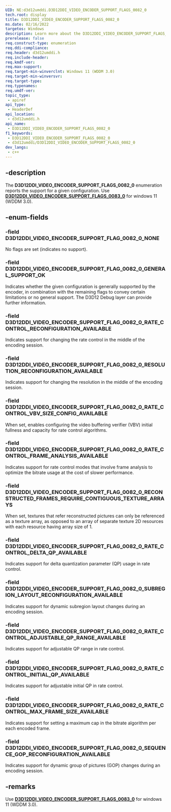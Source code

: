 ```yaml
---
UID: NE:d3d12umddi.D3D12DDI_VIDEO_ENCODER_SUPPORT_FLAGS_0082_0
tech.root: display
title: D3D12DDI_VIDEO_ENCODER_SUPPORT_FLAGS_0082_0
ms.date: 02/16/2022
targetos: Windows
description: Learn more about the D3D12DDI_VIDEO_ENCODER_SUPPORT_FLAGS_0082_0 enumeration.
prerelease: false
req.construct-type: enumeration
req.ddi-compliance: 
req.header: d3d12umddi.h
req.include-header: 
req.kmdf-ver: 
req.max-support: 
req.target-min-winverclnt: Windows 11 (WDDM 3.0)
req.target-min-winversvr: 
req.target-type: 
req.typenames: 
req.umdf-ver: 
topic_type:
 - apiref
api_type:
 - HeaderDef
api_location:
 - d3d12umddi.h
api_name:
 - D3D12DDI_VIDEO_ENCODER_SUPPORT_FLAGS_0082_0
f1_keywords:
 - D3D12DDI_VIDEO_ENCODER_SUPPORT_FLAGS_0082_0
 - d3d12umddi/D3D12DDI_VIDEO_ENCODER_SUPPORT_FLAGS_0082_0
dev_langs:
 - c++
---
```


## -description

The **D3D12DDI_VIDEO_ENCODER_SUPPORT_FLAGS_0082_0** enumeration reports the support for a given configuration. Use [**D3D12DDI_VIDEO_ENCODER_SUPPORT_FLAGS_0083_0**](ne-d3d12umddi-d3d12ddi_video_encoder_support_flags_0083_0.md) for windows 11 (WDDM 3.0).

## -enum-fields

### -field D3D12DDI_VIDEO_ENCODER_SUPPORT_FLAG_0082_0_NONE

No flags are set (indicates no support).

### -field D3D12DDI_VIDEO_ENCODER_SUPPORT_FLAG_0082_0_GENERAL_SUPPORT_OK

Indicates whether the given configuration is generally supported by the encoder, in combination with the remaining flags to convey certain limitations or no general support. The D3D12 Debug layer can provide further information.

### -field D3D12DDI_VIDEO_ENCODER_SUPPORT_FLAG_0082_0_RATE_CONTROL_RECONFIGURATION_AVAILABLE

Indicates support for changing the rate control in the middle of the encoding session.

### -field D3D12DDI_VIDEO_ENCODER_SUPPORT_FLAG_0082_0_RESOLUTION_RECONFIGURATION_AVAILABLE

Indicates support for changing the resolution in the middle of the encoding session.

### -field D3D12DDI_VIDEO_ENCODER_SUPPORT_FLAG_0082_0_RATE_CONTROL_VBV_SIZE_CONFIG_AVAILABLE

When set, enables configuring the video buffering verifier (VBV) initial fullness and capacity for rate control algorithms.

### -field D3D12DDI_VIDEO_ENCODER_SUPPORT_FLAG_0082_0_RATE_CONTROL_FRAME_ANALYSIS_AVAILABLE

Indicates support for rate control modes that involve frame analysis to optimize the bitrate usage at the cost of slower performance.

### -field D3D12DDI_VIDEO_ENCODER_SUPPORT_FLAG_0082_0_RECONSTRUCTED_FRAMES_REQUIRE_CONTIGUOUS_TEXTURE_ARRAYS

When set, textures that refer reconstructed pictures can only be referenced as a texture array, as opposed to an array of separate texture 2D resources with each resource having array size of 1.

### -field D3D12DDI_VIDEO_ENCODER_SUPPORT_FLAG_0082_0_RATE_CONTROL_DELTA_QP_AVAILABLE

Indicates support for delta quantization parameter (QP) usage in rate control.

### -field D3D12DDI_VIDEO_ENCODER_SUPPORT_FLAG_0082_0_SUBREGION_LAYOUT_RECONFIGURATION_AVAILABLE

Indicates support for dynamic subregion layout changes during an encoding session.

### -field D3D12DDI_VIDEO_ENCODER_SUPPORT_FLAG_0082_0_RATE_CONTROL_ADJUSTABLE_QP_RANGE_AVAILABLE

Indicates support for adjustable QP range in rate control.

### -field D3D12DDI_VIDEO_ENCODER_SUPPORT_FLAG_0082_0_RATE_CONTROL_INITIAL_QP_AVAILABLE

Indicates support for adjustable initial QP in rate control.

### -field D3D12DDI_VIDEO_ENCODER_SUPPORT_FLAG_0082_0_RATE_CONTROL_MAX_FRAME_SIZE_AVAILABLE

Indicates support for setting a maximum cap in the bitrate algorithm per each encoded frame.

### -field D3D12DDI_VIDEO_ENCODER_SUPPORT_FLAG_0082_0_SEQUENCE_GOP_RECONFIGURATION_AVAILABLE

Indicates support for dynamic group of pictures (GOP) changes during an encoding session.

## -remarks

Use [**D3D12DDI_VIDEO_ENCODER_SUPPORT_FLAGS_0083_0**](ne-d3d12umddi-d3d12ddi_video_encoder_support_flags_0083_0.md) for windows 11 (WDDM 3.0).
